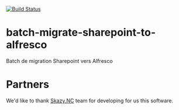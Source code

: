 [![Build Status](https://travis-ci.org/DSI-Ville-Noumea/batch-migrate-sharepoint-to-alfresco.svg?branch=master)](https://travis-ci.org/DSI-Ville-Noumea/batch-migrate-sharepoint-to-alfresco)

# batch-migrate-sharepoint-to-alfresco
Batch de migration Sharepoint vers Alfresco

# Partners

We'd like to thank [Skazy.NC](http://www.skazy.nc/) team for developing for us this software.
